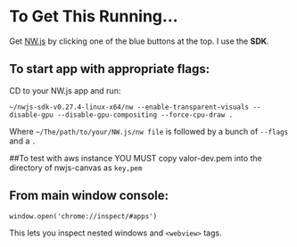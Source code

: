 # To Get This Running...

Get [NW.js](https://nwjs.io) by clicking one of the blue buttons at the top.
I use the **SDK**.

## To start app with appropriate flags:
CD to your NW.js app and run:

`~/nwjs-sdk-v0.27.4-linux-x64/nw --enable-transparent-visuals --disable-gpu --disable-gpu-compositing --force-cpu-draw .`

Where `~/The/path/to/your/NW.js/nw file` is followed by a bunch of `--flags` and a `.`

##To test with aws instance
YOU MUST copy valor-dev.pem into the directory of nwjs-canvas as `key,pem`


## From main window console:

`window.open('chrome://inspect/#apps')`

This lets you inspect nested windows and `<webview>` tags.
